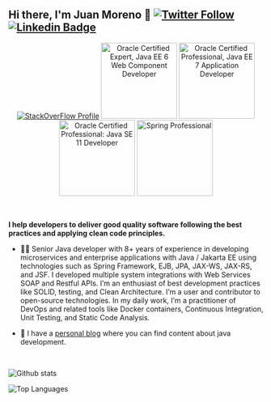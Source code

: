 ## Hi there, I'm Juan Moreno 👋 [![Twitter Follow](https://img.shields.io/twitter/follow/JuanMorenoDev?style=social)](https://twitter.com/JuanMorenoDev) [![Linkedin Badge](https://img.shields.io/badge/-Add&nbsp;Me-blue?style=flat-square&logo=Linkedin&logoColor=white&link=https://www.linkedin.com/in/juanantoniomorenoortega/)](https://www.linkedin.com/in/juanantoniomorenoortega/)

<p align="center">
  <a href="https://stackoverflow.com/users/4825845/juanmoreno?tab=profile"><img alt="StackOverFlow Profile" src="https://stackoverflow.com/users/flair/4825845.png"></a>
  <a href="https://www.credly.com/badges/81286645-df27-4191-84cd-9b509d44ee8f"><img alt="Oracle Certified Expert, Java EE 6 Web Component Developer" src="https://images.credly.com/size/150x150/images/effb73fd-bc5e-4df3-8c06-ec415ac3f8bf/Oracle-Certification-badge_OC-CertifiedExpert.png" width="150" height="150"></a>
  <a href="https://www.credly.com/badges/015b9014-deea-4100-8d2f-bba57650ea29"><img alt="Oracle Certified Professional, Java EE 7 Application Developer" src="https://images.credly.com/size/150x150/images/5fa4912b-f1f0-4206-b173-35524de65b19/01_Java_EE_7_App_Developer_Professional__2_.png" width="150" height="150"></a>
   <a href="https://www.credly.com/badges/3675cc8f-2863-4c18-9785-155609204cfe"><img alt="Oracle Certified Professional: Java SE 11 Developer" src="https://images.credly.com/size/150x150/images/6f2a9ef8-4da2-4e67-bd52-84fbaa1af776/02_Java-SE-11-Developer_Professional__1_.png" width="150" height="150"></a>
    <a href="https://bcert.me/bc/html/show-badge.html?b=pgzlnrnt"><img alt="Spring Professional" src="https://bcert.me/bc/html/img/badges/generated/badge-7986.png" width="150" height="150"></a>
</p>

<br/>

**I help developers to deliver good quality software following the best practices and applying clean code principles.**

* 👨‍💻  Senior Java developer with 8+ years of experience in developing microservices and enterprise applications with Java / Jakarta EE using technologies such as Spring Framework, EJB, JPA, JAX-WS, JAX-RS, and JSF. I developed multiple system integrations with Web Services SOAP and Restful APIs. I’m an enthusiast of best development practices like SOLID, testing, and Clean Architecture. I’m a user and contributor to open-source technologies. In my daily work, I’m a practitioner of DevOps and related tools like Docker containers, Continuous Integration, Unit Testing, and Static Code Analysis.

* 📖  I have a [personal blog](https://proitcsolution.com.ve/) where you can find content about java development.
<br />

![Github stats](https://github-readme-stats.vercel.app/api?username=JuanMorenoDeveloper&hide=["prs","issues"]&count_private=true)

![Top Languages](https://github-readme-stats.anuraghazra1.vercel.app/api/top-langs/?username=JuanMorenoDeveloper&layout=compact&exclude_repo=talk-intro-kotlin,talk-intro-distributed-systems,talk-intro-selenium,talk-intro-refactoring-eng,talk-intro-static-analysis,talk-intro-git,talk-intro-documentation,talk-intro-test-clean-arch,talk-intro-refactoring,talk-intro-arch-components,talk-intro-ws-android,talk-background-tasks,talk-persistence-android,talk-ui-patterns-android,talk-code-smells,talk-intro-test-android,talk-intro-solid,talk-intro-gradle,talk-intro-ude-ds,talk-intro-pwa,talk-unit-test-java,talk-intro-code-smells,talk-intro-clean-arch,talk-unit-test-js-embedded,talk-cenfol-faith,talk-ude-testing-android,talk-accsa-intro-java,earth001.github.io,pollyjs,highlight.js)
